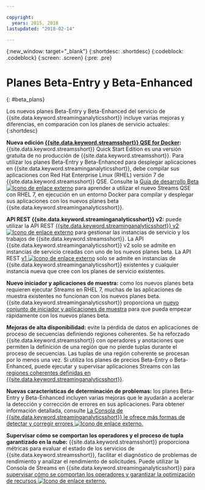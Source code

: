 ```yaml
---

copyright:
  years: 2015, 2018
lastupdated: "2018-02-14"

---
```


<!-- Attribute definitions -->
{:new_window: target="_blank"}
{:shortdesc: .shortdesc}
{:codeblock: .codeblock}
{:screen: .screen}
{:pre: .pre}

# Planes Beta-Entry y Beta-Enhanced
{: #beta_plans}

Los nuevos planes Beta-Entry y Beta-Enhanced del servicio de {{site.data.keyword.streaminganalyticsshort}} incluye varias mejoras y diferencias, en comparación con los planes de servicio actuales:
{:shortdesc}

**Nueva edición [{{site.data.keyword.streamsshort}} QSE for Docker](https://www-01.ibm.com/marketing/iwm/iwm/web/preLogin.do?source=swg-ibmistvi):** {{site.data.keyword.streamsshort}} Quick Start Edition es una versión gratuita de no producción de {{site.data.keyword.streamsshort}}. Para utilizar los planes Beta-Entry y Beta-Enhanced para desplegar aplicaciones en {{site.data.keyword.streaminganalyticsshort}}, debe compilar sus aplicaciones con Red Hat Enterprise Linux (RHEL) versión 7 de {{site.data.keyword.streamsshort}} QSE.
Consulte la [Guía de desarrollo Beta ![Icono de enlace externo](../../icons/launch-glyph.svg "Icono de enlace externo")](https://developer.ibm.com/streamsdev/docs/cloud-beta-devguide/) para aprender a utilizar el nuevo Streams QSE con RHEL 7, en ejecución en un entorno Docker para compilar y desplegar sus aplicaciones con los nuevos planes beta {{site.data.keyword.streaminganalyticsshort}}.   

**API REST {{site.data.keyword.streaminganalyticsshort}} v2:** puede utilizar la API REST [{{site.data.keyword.streaminganalyticsshort}} v2 ![Icono de enlace externo](../../icons/launch-glyph.svg "Icono de enlace externo")](https://console.bluemix.net/apidocs/1939-streaming-analytics-v2#introduction) para gestionar las instancias de servicio y los trabajos de {{site.data.keyword.streamsshort}}. La API {{site.data.keyword.streaminganalyticsshort}} v2 solo se admite en instancias de servicio creadas con uno de los nuevos planes beta. La API REST [v1 ![Icono de enlace externo](../../icons/launch-glyph.svg "Icono de enlace externo")](https://console.bluemix.net/apidocs/220-streaming-analytics?&language=node#introduction) solo se admite en instancias de {{site.data.keyword.streaminganalyticsshort}} existentes y cualquier instancia nueva que cree con los planes de servicio existentes.

**Nuevo iniciador y aplicaciones de muestra:** como los nuevos planes beta requieren ejecutar Streams en RHEL 7, muchas de las aplicaciones de muestra existentes no funcionan con los nuevos planes beta. {{site.data.keyword.streaminganalyticsshort}} proporciona un [nuevo conjunto de iniciador y aplicaciones de muestra]( https://developer.ibm.com/streamsdev/docs/cloud-beta-samples/) para que pueda empezar rápidamente con los nuevos planes beta.

**Mejoras de alta disponibilidad:** evite la pérdida de datos en aplicaciones de proceso de secuencias definiendo regiones coherentes. Se ha reforzado {{site.data.keyword.streamsshort}} con operadores y anotaciones que permiten la definición de una región que no pierde tuplas durante el proceso de secuencias. Las tuplas de una región coherente se procesan por lo menos una vez. Si utiliza los planes de precios Beta-Entry o Beta-Enhanced, puede ejecutar y supervisar aplicaciones Streams con las [regiones coherentes definidas en {{site.data.keyword.streaminganalyticsshort}}](/docs/services/StreamingAnalytics/consistentregions.html).

**Nuevas características de determinación de problemas:** los planes Beta-Entry y Beta-Enhanced incluyen varias mejoras que le ayudarán a acelerar la detección y corrección de errores en sus aplicaciones. Para obtener información detallada, consulte [La Consola de {{site.data.keyword.streaminganalyticsshort}} le ofrece más formas de detectar y corregir errores ![Icono de enlace externo](../../icons/launch-glyph.svg "Icono de enlace externo").](https://wp.me/p4IICn-4cx)

**Supervisar cómo se comportan los operadores y el proceso de tupla garantizado en la nube:** {{site.data.keyword.streamsshort}} proporciona métricas para evaluar el estado de los servicios de {{site.data.keyword.streamsshort}}, facilitar el diagnóstico de problemas de rendimiento y analizar el rendimiento de solicitudes. Puede utilizar la Consola de Streams en {{site.data.keyword.streaminganalyticsshort}} para [supervisar cómo se comportan los operadores y garantizar la optimización de recursos ![Icono de enlace externo](../../icons/launch-glyph.svg "Icono de enlace externo").](https://wp.me/p4IICn-4bH)
